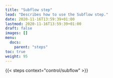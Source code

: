 ```yaml
---
title: "Subflow step"
lead: "Describes how to use the Subflow step."
date: 2020-11-16T13:59:39+01:00
lastmod: 2020-11-16T13:59:39+01:00
draft: false
images: []
menu:
  docs:
    parent: "steps"
toc: true
weight: 95
---
```

{{< steps context="control/subflow" >}}

